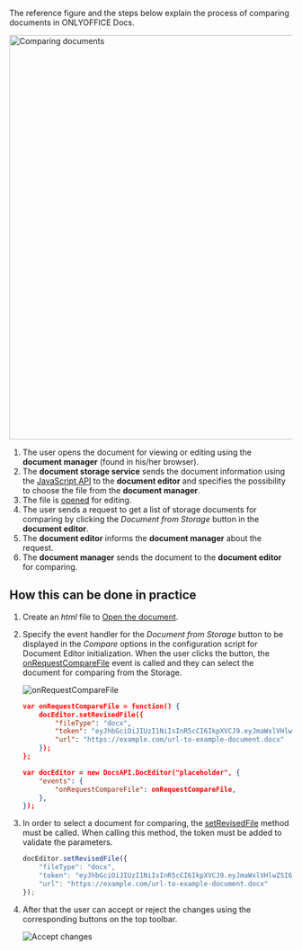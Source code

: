 The reference figure and the steps below explain the process of comparing documents in ONLYOFFICE Docs.

<img alt="Comparing documents" src="/assets/images/editor/compare.png" width="720px">

1. The user opens the document for viewing or editing using the **document manager** (found in his/her browser).
2. The **document storage service** sends the document information using the [JavaScript API](../../Basic%20concepts/index.md) to the **document editor** and specifies the possibility to choose the file from the **document manager**.
3. The file is [opened](../Opening%20file/index.md) for editing.
4. The user sends a request to get a list of storage documents for comparing by clicking the *Document from Storage* button in the **document editor**.
5. The **document editor** informs the **document manager** about the request.
6. The **document manager** sends the document to the **document editor** for comparing.

## How this can be done in practice

1. Create an *html* file to [Open the document](../Opening%20file/index.md#how-this-can-be-done-in-practice).

2. Specify the event handler for the *Document from Storage* button to be displayed in the *Compare* options in the configuration script for Document Editor initialization. When the user clicks the button, the [onRequestCompareFile](../../../Usage%20API/Config/Editor/Customization/index.md#onrequestcomparefile) event is called and they can select the document for comparing from the Storage.

   ![onRequestCompareFile](/assets/images/editor/onRequestCompareFile.png)

   ``` json
   var onRequestCompareFile = function() {
       docEditor.setRevisedFile({
           "fileType": "docx",
           "token": "eyJhbGciOiJIUzI1NiIsInR5cCI6IkpXVCJ9.eyJmaWxlVHlwZSI6ImRvY3giLCJ1cmwiOiJodHRwczovL2V4YW1wbGUuY29tL3VybC10by1leGFtcGxlLWRvY3VtZW50LmRvY3gifQ.t8660n_GmxJIppxcwkr_mUxmXYtE8cg-jF2cTLMtuk8",
           "url": "https://example.com/url-to-example-document.docx"
       });
   };

   var docEditor = new DocsAPI.DocEditor("placeholder", {
       "events": {
           "onRequestCompareFile": onRequestCompareFile,
       },
   });
   ```

3. In order to select a document for comparing, the [setRevisedFile](../../../Usage%20API/Methods/index.md#setrevisedfile) method must be called. When calling this method, the token must be added to validate the parameters.

   ``` javascript
   docEditor.setRevisedFile({
       "fileType": "docx",
       "token": "eyJhbGciOiJIUzI1NiIsInR5cCI6IkpXVCJ9.eyJmaWxlVHlwZSI6ImRvY3giLCJ1cmwiOiJodHRwczovL2V4YW1wbGUuY29tL3VybC10by1leGFtcGxlLWRvY3VtZW50LmRvY3gifQ.t8660n_GmxJIppxcwkr_mUxmXYtE8cg-jF2cTLMtuk8",
       "url": "https://example.com/url-to-example-document.docx"
   });
   ```

4. After that the user can accept or reject the changes using the corresponding buttons on the top toolbar.

   ![Accept changes](/assets/images/editor/compare-documents.png)
